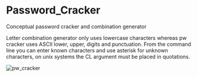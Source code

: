 # Password_Cracker
Conceptual password cracker and combination generator

Letter combination generator only uses lowercase characters whereas pw cracker uses ASCII lower, upper, digits and punctuation.
From the command line you can enter known characters and use asterisk for unknown characters, on unix systems the CL argument must be placed in quotations. 

![pw_cracker](https://user-images.githubusercontent.com/78132465/107725255-11db8400-6ca3-11eb-9815-4abb4e3bfb79.gif)

